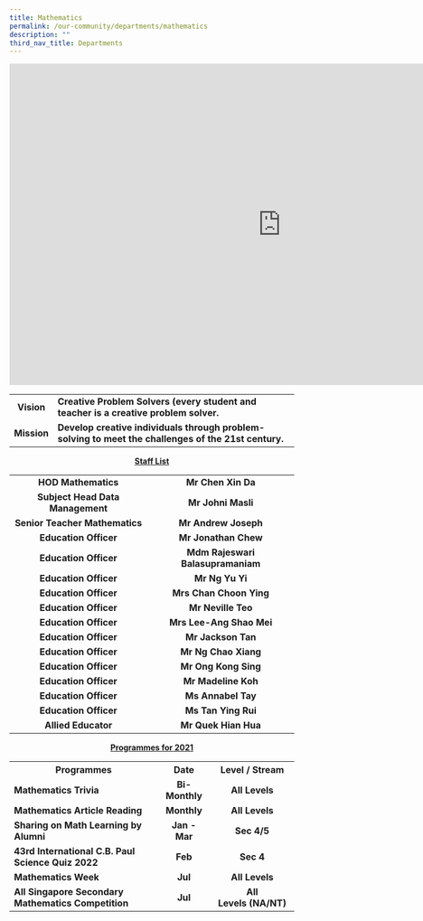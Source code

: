 ```yaml
---
title: Mathematics
permalink: /our-community/departments/mathematics
description: ""
third_nav_title: Departments
---
```

<iframe src="https://docs.google.com/presentation/d/e/2PACX-1vTMMV5S_O8BhaPwV01rdTCbEJvUkK6oZfioXVL-AjFgBvwPrUOj24E8LbH8sMm4aHVCRteQuiycJezU/embed?start=false&loop=false&delayms=10000" frameborder="0" width="960" height="569" allowfullscreen="true"></iframe>
<table>
<tbody>
<tr>
<td style="text-align: center;"><strong>Vision</strong></td>
<td><strong>Creative Problem Solvers (every student and teacher is a creative problem solver.</strong></td>
</tr>
<tr>
<td style="text-align: center;"><strong>Mission</strong></td>
<td><strong>Develop creative individuals through problem-solving to meet the challenges of the 21st century.</strong></td>
</tr>
</tbody>
</table>
<p style="text-align: center;"><strong><u>Staff List</u></strong></p>
<table>
<tbody>
<tr>
<td style="text-align: center;"><strong>HOD Mathematics</strong></td>
<td style="text-align: center;"><strong>Mr Chen Xin Da</strong></td>
</tr>
<tr>
<td style="text-align: center;"><strong>Subject Head Data Management</strong></td>
<td style="text-align: center;"><strong>Mr Johni Masli</strong></td>
</tr>
<tr>
<td style="text-align: center;"><strong>Senior Teacher Mathematics</strong></td>
<td style="text-align: center;"><strong>Mr Andrew Joseph</strong></td>
</tr>
<tr>
<td style="text-align: center;"><strong>Education Officer</strong></td>
<td style="text-align: center;"><strong>Mr Jonathan Chew</strong></td>
</tr>
<tr>
<td style="text-align: center;"><strong>Education Officer</strong></td>
<td style="text-align: center;"><strong>Mdm Rajeswari Balasupramaniam</strong></td>
</tr>
<tr>
<td style="text-align: center;"><strong>Education Officer</strong></td>
<td style="text-align: center;"><strong>Mr Ng Yu Yi</strong></td>
</tr>
<tr>
<td style="text-align: center;"><strong>Education Officer</strong></td>
<td style="text-align: center;"><strong>Mrs Chan Choon Ying</strong></td>
</tr>
<tr>
<td style="text-align: center;"><strong>Education Officer</strong></td>
<td style="text-align: center;"><strong>Mr Neville Teo</strong></td>
</tr>
<tr>
<td style="text-align: center;"><strong>Education Officer</strong></td>
<td style="text-align: center;"><strong>Mrs Lee-Ang Shao Mei</strong></td>
</tr>
<tr>
<td style="text-align: center;"><strong>Education Officer</strong></td>
<td style="text-align: center;"><strong>Mr Jackson Tan</strong></td>
</tr>
<tr>
<td style="text-align: center;"><strong>Education Officer</strong></td>
<td style="text-align: center;"><strong>Mr Ng Chao Xiang</strong></td>
</tr>
<tr>
<td style="text-align: center;"><strong>Education Officer</strong></td>
<td style="text-align: center;"><strong>Mr Ong Kong Sing</strong></td>
</tr>
<tr>
<td style="text-align: center;"><strong>Education Officer</strong></td>
<td style="text-align: center;"><strong>Mr Madeline Koh</strong></td>
</tr>
<tr>
<td style="text-align: center;"><strong>Education Officer</strong></td>
<td style="text-align: center;"><strong>Ms Annabel Tay</strong></td>
</tr>
<tr>
<td style="text-align: center;"><strong>Education Officer</strong></td>
<td style="text-align: center;"><strong>Ms Tan Ying Rui</strong></td>
</tr>
<tr>
<td style="text-align: center;"><strong>Allied Educator</strong></td>
<td style="text-align: center;"><strong>Mr Quek Hian Hua</strong></td>
</tr>
</tbody>
</table>
<p style="text-align: center;"><strong><u>Programmes for 2021</u></strong></p>
<table>
<tbody>
<tr>
<th style="text-align: center;">Programmes</th>
<th style="text-align: center;">Date</th>
<th style="text-align: center;">Level / Stream</th>
</tr>
<tr>
<td><strong>Mathematics Trivia</strong></td>
<td style="text-align: center;"><strong>Bi-Monthly</strong></td>
<td style="text-align: center;"><strong>All Levels</strong></td>
</tr>
<tr>
<td><strong>Mathematics Article Reading</strong></td>
<td style="text-align: center;"><strong>Monthly</strong></td>
<td style="text-align: center;"><strong>All Levels</strong></td>
</tr>
<tr>
<td><strong>Sharing on Math Learning by Alumni</strong></td>
<td style="text-align: center;"><strong>Jan - Mar</strong></td>
<td style="text-align: center;"><strong>Sec 4/5</strong></td>
</tr>
<tr>
<td><strong>43rd International C.B. Paul Science Quiz 2022</strong></td>
<td style="text-align: center;"><strong>Feb</strong></td>
<td style="text-align: center;"><strong>Sec 4</strong></td>
</tr>
<tr>
<td><strong>Mathematics Week</strong></td>
<td style="text-align: center;"><strong>Jul</strong></td>
<td style="text-align: center;"><strong>All Levels</strong></td>
</tr>
<tr>
<td><strong>All Singapore Secondary Mathematics Competition</strong></td>
<td style="text-align: center;"><strong>Jul</strong></td>
<td style="text-align: center;"><strong>All Levels</strong><strong>&nbsp;(NA/NT)</strong></td>
</tr>
</tbody>
</table>